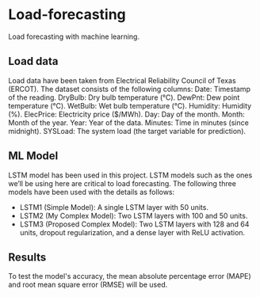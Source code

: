 # Load-forecasting
Load forecasting with machine learning.
## Load data
Load data have been taken from Electrical Reliability Council of Texas (ERCOT). The dataset consists of the following columns:
    Date: Timestamp of the reading.
    DryBulb: Dry bulb temperature (°C).
    DewPnt: Dew point temperature (°C).
    WetBulb: Wet bulb temperature (°C).
    Humidity: Humidity (%).
    ElecPrice: Electricity price ($/MWh).
    Day: Day of the month.
    Month: Month of the year.
    Year: Year of the data.
    Minutes: Time in minutes (since midnight).
    SYSLoad: The system load (the target variable for prediction).
## ML Model
LSTM model has been used in this project. LSTM models such as the ones we’ll be using here are critical to load forecasting. 
The following three models have been used with the details as follows:
- LSTM1 (Simple Model): A single LSTM layer with 50 units.
- LSTM2 (My Complex Model): Two LSTM layers with 100 and 50 units.
- LSTM3 (Proposed Complex Model): Two LSTM layers with 128 and 64 units, dropout regularization, and a dense layer with ReLU activation.
## Results
To test the model's accuracy, the mean absolute percentage error (MAPE) and root mean square error (RMSE) will be used.
